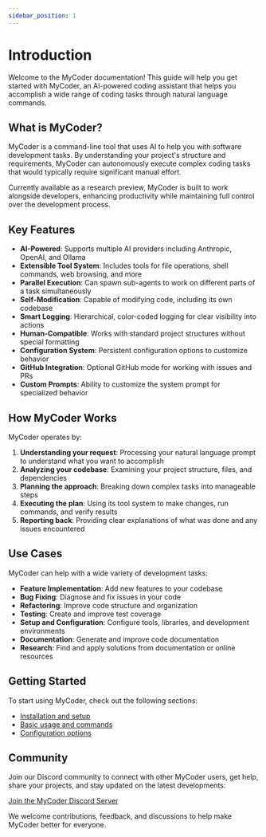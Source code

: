 ```yaml
---
sidebar_position: 1
---
```


# Introduction

Welcome to the MyCoder documentation! This guide will help you get started with MyCoder, an AI-powered coding assistant that helps you accomplish a wide range of coding tasks through natural language commands.

## What is MyCoder?

MyCoder is a command-line tool that uses AI to help you with software development tasks. By understanding your project's structure and requirements, MyCoder can autonomously execute complex coding tasks that would typically require significant manual effort.

Currently available as a research preview, MyCoder is built to work alongside developers, enhancing productivity while maintaining full control over the development process.

## Key Features

- **AI-Powered**: Supports multiple AI providers including Anthropic, OpenAI, and Ollama
- **Extensible Tool System**: Includes tools for file operations, shell commands, web browsing, and more
- **Parallel Execution**: Can spawn sub-agents to work on different parts of a task simultaneously
- **Self-Modification**: Capable of modifying code, including its own codebase
- **Smart Logging**: Hierarchical, color-coded logging for clear visibility into actions
- **Human-Compatible**: Works with standard project structures without special formatting
- **Configuration System**: Persistent configuration options to customize behavior
- **GitHub Integration**: Optional GitHub mode for working with issues and PRs
- **Custom Prompts**: Ability to customize the system prompt for specialized behavior

## How MyCoder Works

MyCoder operates by:

1. **Understanding your request**: Processing your natural language prompt to understand what you want to accomplish
2. **Analyzing your codebase**: Examining your project structure, files, and dependencies
3. **Planning the approach**: Breaking down complex tasks into manageable steps
4. **Executing the plan**: Using its tool system to make changes, run commands, and verify results
5. **Reporting back**: Providing clear explanations of what was done and any issues encountered

## Use Cases

MyCoder can help with a wide variety of development tasks:

- **Feature Implementation**: Add new features to your codebase
- **Bug Fixing**: Diagnose and fix issues in your code
- **Refactoring**: Improve code structure and organization
- **Testing**: Create and improve test coverage
- **Setup and Configuration**: Configure tools, libraries, and development environments
- **Documentation**: Generate and improve code documentation
- **Research**: Find and apply solutions from documentation or online resources

## Getting Started

To start using MyCoder, check out the following sections:

- [Installation and setup](./getting-started/index.mdx)
- [Basic usage and commands](./usage/index.mdx)
- [Configuration options](./usage/configuration.md)

## Community

Join our Discord community to connect with other MyCoder users, get help, share your projects, and stay updated on the latest developments:

[Join the MyCoder Discord Server](https://discord.gg/5K6TYrHGHt)

We welcome contributions, feedback, and discussions to help make MyCoder better for everyone.
